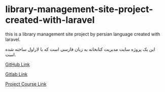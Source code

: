 # library-management-site-project-created-with-laravel

this is a library management site project by persian language created with laravel.

این یک پروژه سایت مدیریت کتابخانه به زبان فارسی است که با لاراول ساخته شده است.

[GitHub Link](https://github.com/afattahi1387/library-management-site-project-created-with-laravel)

[Gitlab Link](https://gitlab.com/laravel-projects14/library-site-project-created-with-laravel)

[Project Course Link](https://www.aparat.com/v/5HkNa?playlist=1726399)
